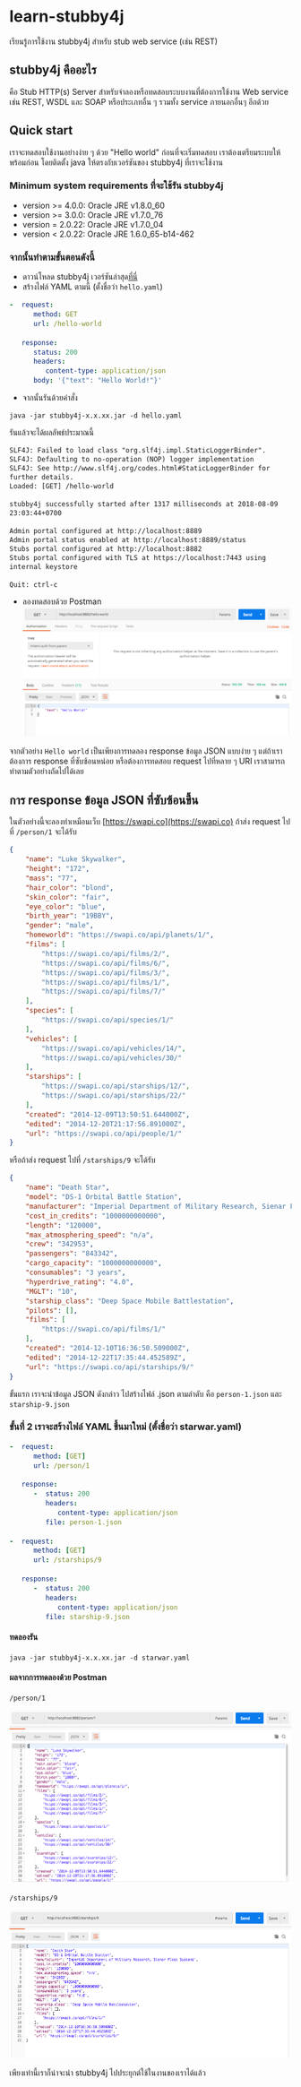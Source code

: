 # learn-stubby4j
เรียนรู้การใช้งาน stubby4j สำหรับ stub web service (เช่น REST)

## stubby4j คืออะไร
คือ Stub HTTP(s) Server สำหรับจำลองหรือทดสอบระบบงานที่ต้องการใช้งาน Web service เช่น REST, WSDL และ SOAP หรือประเภทอื่น ๆ รวมทั้ง service ภายนอกอื่นๆ อีกด้วย 

## Quick start
เราจะทดสอบใช้งานอย่างง่าย ๆ ด้วย "Hello world" 
ก่อนที่จะเริ่มทดสอบ เราต้องเตรียมระบบให้พร้อมก่อน โดยติดตั้ง java ให้ตรงกับเวอร์ชันของ stubby4j ที่เราจะใช้งาน

### Minimum system requirements ที่จะใช้รัน stubby4j
* version >= 4.0.0: Oracle JRE v1.8.0_60
* version >= 3.0.0: Oracle JRE v1.7.0_76
* version = 2.0.22: Oracle JRE v1.7.0_04
* version < 2.0.22: Oracle JRE 1.6.0_65-b14-462

### จากนั้นทำตามขั้นตอนดังนี้
* ดาวน์โหลด stubby4j เวอร์ชันล่าสุด[ที่นี่](https://search.maven.org)
* สร้างไฟล์ YAML ตามนี้ (ตั้งชื่อว่า `hello.yaml`)

```yaml
-  request:
      method: GET
      url: /hello-world
 
   response:
      status: 200
      headers:
         content-type: application/json
      body: '{"text": "Hello World!"}'
```
* จากนั้นรันด้วยคำสั่ง
```
java -jar stubby4j-x.x.xx.jar -d hello.yaml
```

รันแล้วจะได้ผลลัพธ์ประมาณนี้
```
SLF4J: Failed to load class "org.slf4j.impl.StaticLoggerBinder".
SLF4J: Defaulting to no-operation (NOP) logger implementation
SLF4J: See http://www.slf4j.org/codes.html#StaticLoggerBinder for further details.
Loaded: [GET] /hello-world

stubby4j successfully started after 1317 milliseconds at 2018-08-09 23:03:44+0700

Admin portal configured at http://localhost:8889
Admin portal status enabled at http://localhost:8889/status
Stubs portal configured at http://localhost:8882
Stubs portal configured with TLS at https://localhost:7443 using internal keystore

Quit: ctrl-c

```

* ลองทดสอบด้วย Postman
![ลองทดสอบด้วย Postman](https://raw.githubusercontent.com/golfz/learn-stubby4j/master/Screenshot-01.png)

จากตัวอย่าง `Hello world` เป็นเพียงการทดลอง response ข้อมูล JSON แบบง่าย ๆ
แต่ถ้าเราต้องการ response ที่ซับซ้อนหน่อย หรือต้องการทดสอบ request ไปที่หลาย ๆ URI เราสามารถทำตามตัวอย่างถัดไปได้เลย

## การ response ข้อมูล JSON ที่ซับซ้อนขึ้น
ในตัวอย่างนี้จะลองทำเหมือนเว็บ [https://swapi.co](https://swapi.co) ถ้าส่ง request ไปที่ `/person/1` จะได้รับ
```json
{
	"name": "Luke Skywalker",
	"height": "172",
	"mass": "77",
	"hair_color": "blond",
	"skin_color": "fair",
	"eye_color": "blue",
	"birth_year": "19BBY",
	"gender": "male",
	"homeworld": "https://swapi.co/api/planets/1/",
	"films": [
		"https://swapi.co/api/films/2/",
		"https://swapi.co/api/films/6/",
		"https://swapi.co/api/films/3/",
		"https://swapi.co/api/films/1/",
		"https://swapi.co/api/films/7/"
	],
	"species": [
		"https://swapi.co/api/species/1/"
	],
	"vehicles": [
		"https://swapi.co/api/vehicles/14/",
		"https://swapi.co/api/vehicles/30/"
	],
	"starships": [
		"https://swapi.co/api/starships/12/",
		"https://swapi.co/api/starships/22/"
	],
	"created": "2014-12-09T13:50:51.644000Z",
	"edited": "2014-12-20T21:17:56.891000Z",
	"url": "https://swapi.co/api/people/1/"
}
```

หรือถ้าส่ง request ไปที่ `/starships/9` จะได้รับ
```json
{
	"name": "Death Star",
	"model": "DS-1 Orbital Battle Station",
	"manufacturer": "Imperial Department of Military Research, Sienar Fleet Systems",
	"cost_in_credits": "1000000000000",
	"length": "120000",
	"max_atmosphering_speed": "n/a",
	"crew": "342953",
	"passengers": "843342",
	"cargo_capacity": "1000000000000",
	"consumables": "3 years",
	"hyperdrive_rating": "4.0",
	"MGLT": "10",
	"starship_class": "Deep Space Mobile Battlestation",
	"pilots": [],
	"films": [
		"https://swapi.co/api/films/1/"
	],
	"created": "2014-12-10T16:36:50.509000Z",
	"edited": "2014-12-22T17:35:44.452589Z",
	"url": "https://swapi.co/api/starships/9/"
}
```


ขั้นแรก เราจะนำข้อมูล JSON ดังกล่าว ไปสร้างไฟล์ .json ตามลำดับ คือ `person-1.json` และ `starship-9.json`

### ขั้นที่ 2 เราจะสร้างไฟล์ YAML ขึ้นมาใหม่ (ตั้งชื่อว่า starwar.yaml)
```yaml
-  request:
      method: [GET]
      url: /person/1

   response:
      -  status: 200
         headers:
            content-type: application/json
         file: person-1.json

-  request:
      method: [GET]
      url: /starships/9

   response:
      -  status: 200
         headers:
            content-type: application/json
         file: starship-9.json
```

#### ทดลองรัน
```
java -jar stubby4j-x.x.xx.jar -d starwar.yaml
```

#### ผลจากการทดลองด้วย Postman
```
/person/1
```
![/person/1](https://raw.githubusercontent.com/golfz/learn-stubby4j/master/Screenshot-person-1.png)

```
/starships/9
```
![/starships/9](https://raw.githubusercontent.com/golfz/learn-stubby4j/master/Screenshot-starships-9.png)

เพียงเท่านี้เราก็น่าจะนำ stubby4j ไปประยุกต์ใช้ในงานของเราได้แล้ว

